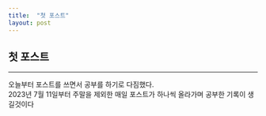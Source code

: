 ```yaml
---
title:  "첫 포스트"
layout: post
---
```


## 첫 포스트
--------------------------------------------------------

오늘부터 포스트를 쓰면서 공부를 하기로 다짐했다. </br>
2023년 7월 11일부터 주말을 제외한 매일 포스트가 하나씩 올라가며 공부한 기록이 생길것이다 </br>